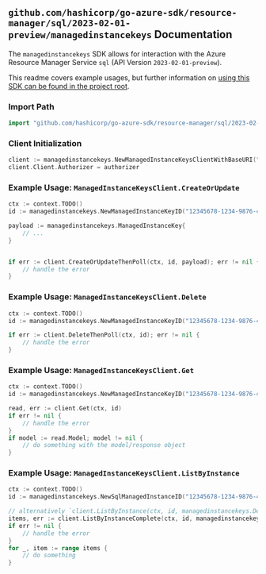 
## `github.com/hashicorp/go-azure-sdk/resource-manager/sql/2023-02-01-preview/managedinstancekeys` Documentation

The `managedinstancekeys` SDK allows for interaction with the Azure Resource Manager Service `sql` (API Version `2023-02-01-preview`).

This readme covers example usages, but further information on [using this SDK can be found in the project root](https://github.com/hashicorp/go-azure-sdk/tree/main/docs).

### Import Path

```go
import "github.com/hashicorp/go-azure-sdk/resource-manager/sql/2023-02-01-preview/managedinstancekeys"
```


### Client Initialization

```go
client := managedinstancekeys.NewManagedInstanceKeysClientWithBaseURI("https://management.azure.com")
client.Client.Authorizer = authorizer
```


### Example Usage: `ManagedInstanceKeysClient.CreateOrUpdate`

```go
ctx := context.TODO()
id := managedinstancekeys.NewManagedInstanceKeyID("12345678-1234-9876-4563-123456789012", "example-resource-group", "managedInstanceValue", "keyValue")

payload := managedinstancekeys.ManagedInstanceKey{
	// ...
}


if err := client.CreateOrUpdateThenPoll(ctx, id, payload); err != nil {
	// handle the error
}
```


### Example Usage: `ManagedInstanceKeysClient.Delete`

```go
ctx := context.TODO()
id := managedinstancekeys.NewManagedInstanceKeyID("12345678-1234-9876-4563-123456789012", "example-resource-group", "managedInstanceValue", "keyValue")

if err := client.DeleteThenPoll(ctx, id); err != nil {
	// handle the error
}
```


### Example Usage: `ManagedInstanceKeysClient.Get`

```go
ctx := context.TODO()
id := managedinstancekeys.NewManagedInstanceKeyID("12345678-1234-9876-4563-123456789012", "example-resource-group", "managedInstanceValue", "keyValue")

read, err := client.Get(ctx, id)
if err != nil {
	// handle the error
}
if model := read.Model; model != nil {
	// do something with the model/response object
}
```


### Example Usage: `ManagedInstanceKeysClient.ListByInstance`

```go
ctx := context.TODO()
id := managedinstancekeys.NewSqlManagedInstanceID("12345678-1234-9876-4563-123456789012", "example-resource-group", "managedInstanceValue")

// alternatively `client.ListByInstance(ctx, id, managedinstancekeys.DefaultListByInstanceOperationOptions())` can be used to do batched pagination
items, err := client.ListByInstanceComplete(ctx, id, managedinstancekeys.DefaultListByInstanceOperationOptions())
if err != nil {
	// handle the error
}
for _, item := range items {
	// do something
}
```
